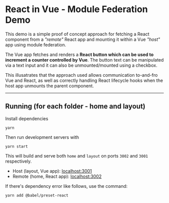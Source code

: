 # React in Vue - Module Federation Demo

This demo is a simple proof of concept approach for fetching a React component from a _"remote"_ React app and mounting it within a Vue _"host"_ app using module federation.

The Vue app fetches and renders a **React button which can be used to increment a counter controlled by Vue**. The button text can be manipulated via a text input and it can also be unmounted/mounted using a checkbox.

This illusatrates that the approach used allows communication to-and-fro Vue and React, as well as correctly handling React lifecycle hooks when the host app unmounts the parent component.

---

## Running (for each folder - home and layout)

Install dependencies

`yarn`

Then run development servers with

`yarn start`

This will build and serve both `home` and `layout` on ports `3002` and `3001` respectively.

- Host (layout, Vue app): [localhost:3001](http://localhost:3001/)
- Remote (home, React app): [localhost:3002](http://localhost:3002/)


If there's dependency error like follows, use the command:
```
yarn add @babel/preset-react
```
